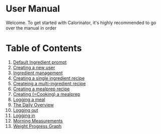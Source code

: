 

# User Manual

Welcome. To get started with Calorinator, it's highly recommended to go over the manual in order 

# Table of Contents
1. [Default Ingredient prompt]()
2. [Creating a new user]()
3. [Ingredient management]()
4. [Creating a single ingredient recipe]()
5. [Createing a multi-ingredient recipe]()
6. [Creating a mealprep recipe]()
7. [Creating (=Cooking) a mealprep]()
8. [Logging a meal]()
9. [The Daily Overview]()
10. [Logging out]()
11. [Logging in]()
12. [Morning Measurements]()
13. [Weight Progress Graph]()
